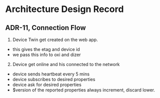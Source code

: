 # Architecture Design Record
## ADR-11, Connection Flow

1. Device Twin get created on the web app.
  - this gives the etag and device id
  - we pass this info to oxi and dizer
2. Device get online and his connected to the network
  - device sends heartbeat every 5 mins
  - device subscribes to desired properties
  - device ask for desired properties
  - $version of the reported properties always increment, discard lower.